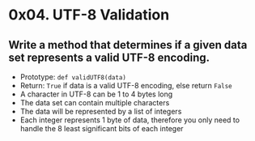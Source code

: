 # 0x04. UTF-8 Validation

## Write a method that determines if a given data set represents a valid UTF-8 encoding.

 * Prototype: `def validUTF8(data)`
 * Return: `True` if data is a valid UTF-8 encoding, else return `False`
 * A character in UTF-8 can be 1 to 4 bytes long
 * The data set can contain multiple characters
 * The data will be represented by a list of integers
 * Each integer represents 1 byte of data, therefore you only need to handle the 8 least significant bits of each integer
